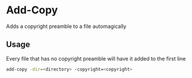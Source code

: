 # Add-Copy

Adds a copyright preamble to a file automagically

## Usage

Every file that has no copyright preamble will have it added to the first line
```bash
add-copy -dir=<directory> -copyright=<copyright>
```
